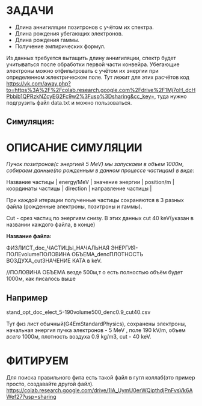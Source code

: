 

# ЗАДАЧИ

- Длина аннигиляции позитронов с учётом их спектра. 
- Длина рождения убегающих электронов. 
- Длина рождения гаммы.
- Получение эмпирических формул.

Из данных требуется вытащить длину аннигиляции, спектр будет учитываться после обработки первой части конвейра.
Убегающие электроны можно отфильтровать с учётом их энергии при определенном жлектрическом поле. Тут лежит для этих расчётов код https://vk.com/away.php?to=https%3A%2F%2Fcolab.research.google.com%2Fdrive%2F1Mj7oH_dcHPbbib1QPRzkNZcyEG2Fc9w2%3Fusp%3Dsharing&cc_key=, туда нужно подгрузить файл data.txt и можно пользоваться. 


## Симуляция:

# ОПИСАНИЕ СИМУЛЯЦИИ

*Пучок позитронов(с энергией 5 MeV) мы запускаем в объем 1000м, собираем данные(по рожденным в данном процессе частицам) в виде:*

Название частицы | energy/MeV | значение энергии | position/m | координаты частицы | direction | направление частицы |

При каждой итерации полученные частицы сохраняются в 3 разных файла (рожденные электроны, позитроны и гаммы).  


Cut - срез частиц по энергиям снизу. В этих данных cut 40 keV(указан в названии каждого файла, в конце)

**Название файла:**

ФИЗЛИСТ_doc_ЧАСТИЦЫ_НАЧАЛЬНАЯ ЭНЕРГИЯ-ПОЛЕvolumeПОЛОВИНА ОБЪЕМА_dencПЛОТНОСТЬ ВОЗДУХА_cutЗНАЧЕНИЕ КАТА в keV. 

//ПОЛОВИНА ОБЪЕМА везде 500м,т о есть полностью объём будет 1000м, как писалось выше

## **Например**


stand_opt_doc_elect_5-190volume500_denc0.9_cut40.csv 

Тут физ лист обычный(G4EmStandardPhysics), сохранены электроны, начальная энергия пучка электронов - 5 MeV , поле 190 kV/m, объем *всего* 1000м, плотность воздуха 0.9 kg/m3, cut - 40 keV.




# ФИТИРУЕМ 
Для поиска правильного фита есть такой файл в гугл коллаб(это пример просто, создавайте другой файл).
https://colab.research.google.com/drive/1IA_UymU0erWQipthdjPnFvsVk6AWef27?usp=sharing
